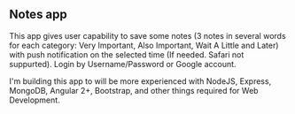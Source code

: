 ## Notes app

This app gives user capability to save some notes (3 notes in several words for each category: Very Important, Also Important, Wait A Little and Later) with push notification on the selected time (If needed. Safari not suppurted). Login by Username/Password or Google account.

I'm building this app to will be more experienced with NodeJS, Express, MongoDB, Angular 2+, Bootstrap, and other things required for Web Development.
